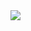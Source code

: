 
<div class="animation">
    <img src="https://cdn.dribbble.com/users/424937/screenshots/5310986/maintenance-page_01.gif">
</div>
